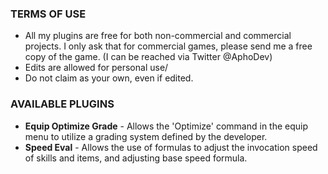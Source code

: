 ### TERMS OF USE
* All my plugins are free for both non-commercial and commercial projects. I only ask that for commercial games, please send me a free copy of the game. (I can be reached via Twitter @AphoDev)
* Edits are allowed for personal use/
* Do not claim as your own, even if edited.

### AVAILABLE PLUGINS
* **Equip Optimize Grade** - Allows the 'Optimize' command in the equip menu to utilize a grading system defined by the developer.
* **Speed Eval** - Allows the use of formulas to adjust the invocation speed of skills and items, and adjusting base speed formula.
